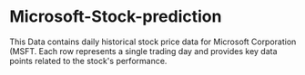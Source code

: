 # Microsoft-Stock-prediction
This Data contains daily historical stock price data for Microsoft Corporation (MSFT. Each row represents a single trading day and provides key data points related to the stock's performance.
